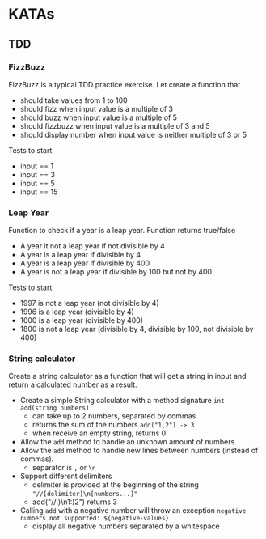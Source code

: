 # KATAs

## TDD 

### FizzBuzz 

FizzBuzz is a typical TDD practice exercise. Let create a function that
- should take values from  1 to 100
- should fizz when input value is a multiple of 3
- should buzz when input value is a multiple of 5
- should fizzbuzz when input value is a multiple of 3 and 5
- should display number when input value is neither multiple of 3 or 5

Tests to start
- input == 1
- input == 3
- input == 5
- input == 15 

### Leap Year

Function to check if a year is a leap year. Function returns true/false
- A year it not a leap year if not divisible by 4
- A year is a leap year if divisible by 4
- A year is a leap year if divisible by 400
- A year is not a leap year if divisible by 100 but not by 400

Tests to start
- 1997 is not a leap year (not divisible by 4)
- 1996 is a leap year (divisible by 4)
- 1600 is a leap year (divisible by 400)
- 1800 is not a leap year (divisible by 4, divisible by 100, not divisible by 400)

### String calculator

Create a string calculator as a function that will get a string in input and return a calculated number as a result.

- Create a simple String calculator with a method signature `int add(string numbers)`
    - can take up to 2 numbers, separated by commas
    - returns the sum of the numbers `add("1,2") -> 3`
    - when receive an empty string, returns 0
- Allow the `add` method to handle an unknown amount of numbers
- Allow the `add` method to handle new lines between numbers (instead of commas).
    - separator is `,` or `\n`
- Support different delimiters
    - delimiter is provided at the beginning of the string `"//[delimiter]\n[numbers...]"`
    - add("//:)\n1:)2") returns 3
- Calling `add` with a negative number will throw an exception `negative numbers not supported: ${negative-values}` 
    - display all negative numbers separated by a whitespace
